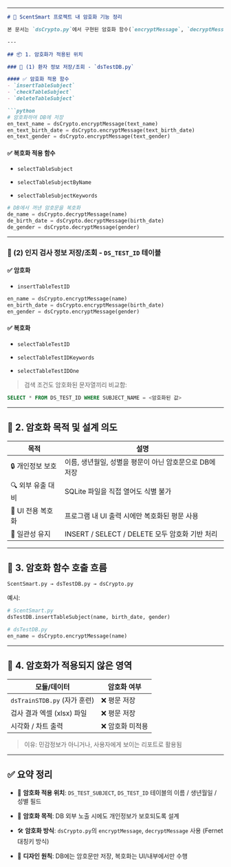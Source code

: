 

---

````markdown
# 🔐 ScentSmart 프로젝트 내 암호화 기능 정리

본 문서는 `dsCrypto.py`에서 구현된 암호화 함수(`encryptMessage`, `decryptMessage`)가 프로젝트 내에서 어떻게 활용되는지를 정리한 자료입니다.

---

## 📦 1. 암호화가 적용된 위치

### 🔹 (1) 환자 정보 저장/조회 - `dsTestDB.py`

#### ✅ 암호화 적용 함수
- `insertTableSubject`
- `checkTableSubject`
- `deleteTableSubject`

```python
# 암호화하여 DB에 저장
en_text_name = dsCrypto.encryptMessage(text_name)
en_text_birth_date = dsCrypto.encryptMessage(text_birth_date)
en_text_gender = dsCrypto.encryptMessage(text_gender)
````

#### ✅ 복호화 적용 함수

- `selectTableSubject`
    
- `selectTableSubjectByName`
    
- `selectTableSubjectKeywords`
    

```python
# DB에서 꺼낸 암호문을 복호화
de_name = dsCrypto.decryptMessage(name)
de_birth_date = dsCrypto.decryptMessage(birth_date)
de_gender = dsCrypto.decryptMessage(gender)
```

---

### 🔹 (2) 인지 검사 정보 저장/조회 - `DS_TEST_ID` 테이블

#### ✅ 암호화

- `insertTableTestID`
    

```python
en_name = dsCrypto.encryptMessage(name)
en_birth_date = dsCrypto.encryptMessage(birth_date)
en_gender = dsCrypto.encryptMessage(gender)
```

#### ✅ 복호화

- `selectTableTestID`
    
- `selectTableTestIDKeywords`
    
- `selectTableTestIDOne`
    

> 검색 조건도 암호화된 문자열끼리 비교함:

```sql
SELECT * FROM DS_TEST_ID WHERE SUBJECT_NAME = <암호화된 값>
```

---

## 🎯 2. 암호화 목적 및 설계 의도

|목적|설명|
|---|---|
|🔒 개인정보 보호|이름, 생년월일, 성별을 평문이 아닌 암호문으로 DB에 저장|
|🔍 외부 유출 대비|SQLite 파일을 직접 열어도 식별 불가|
|🧩 UI 전용 복호화|프로그램 내 UI 출력 시에만 복호화된 평문 사용|
|🔄 일관성 유지|INSERT / SELECT / DELETE 모두 암호화 기반 처리|

---

## 🔁 3. 암호화 함수 호출 흐름

```text
ScentSmart.py → dsTestDB.py → dsCrypto.py
```

예시:

```python
# ScentSmart.py
dsTestDB.insertTableSubject(name, birth_date, gender)

# dsTestDB.py
en_name = dsCrypto.encryptMessage(name)
```

---

## 🚫 4. 암호화가 적용되지 않은 영역

|모듈/데이터|암호화 여부|
|---|---|
|`dsTrainSTDB.py` (자가 훈련)|❌ 평문 저장|
|검사 결과 엑셀 (xlsx) 파일|❌ 평문 저장|
|시각화 / 차트 출력|❌ 암호화 미적용|

> 이유: 민감정보가 아니거나, 사용자에게 보이는 리포트로 활용됨

---

## ✅ 요약 정리

- 📁 **암호화 적용 위치**: `DS_TEST_SUBJECT`, `DS_TEST_ID` 테이블의 이름 / 생년월일 / 성별 필드
    
- 🔐 **암호화 목적**: DB 외부 노출 시에도 개인정보가 보호되도록 설계
    
- 🛠 **암호화 방식**: `dsCrypto.py`의 `encryptMessage`, `decryptMessage` 사용 (Fernet 대칭키 방식)
    
- 📌 **디자인 원칙**: DB에는 암호문만 저장, 복호화는 UI/내부에서만 수행
    

